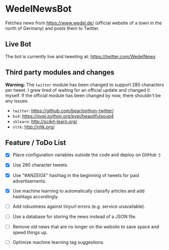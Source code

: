 # WedelNewsBot
Fetches news from https://www.wedel.de/ (official website of a town in the north of Germany) and posts them to Twitter.

## Live Bot

The bot is currently live and tweeting at: https://twitter.com/WedelNews

## Third party modules and changes

**Warning:** The `twitter` module has been changed to support 280 characters per tweet. I grew tired of waiting for an official update and changed it myself. If the official module has been changed by now, there shouldn't be any issues.

* `twitter`: https://github.com/bear/python-twitter/
* `bs4`: https://pypi.python.org/pypi/beautifulsoup4
* `sklearn`: http://scikit-learn.org/
* `nltk`: http://nltk.org/

## Feature / ToDo List

- [x] Place configuration variables outside the code and deploy on GitHub :)
- [x] Use 280 character tweets.
- [x] Use "#ANZEIGE" hashtag in the beginning of tweets for paid advertisements.
- [X] Use machine learning to automatically classify articles and add hashtags accordingly.
- [ ] Add robustness against tinyurl errors (e.g. service unavailable).
- [ ] Use a database for storing the news instead of a JSON file.
- [ ] Remove old news that are no longer on the website to save space and speed things up.
- [ ] Optimize machine learning tag suggestions.

